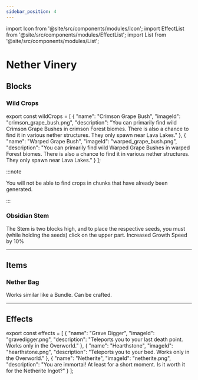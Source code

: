 ```yaml
---
sidebar_position: 4
---
```

import Icon from '@site/src/components/modules/Icon';
import EffectList from '@site/src/components/modules/EffectList';
import List from '@site/src/components/modules/List';

# Nether Vinery

## Blocks

### Wild Crops
<Icon modId="vinery" imageId="crimson_grape.png" description="After successfully adding NetherVinery to your mods, you will be able to discover various new plant species in newly generated chunks. Some of these will be more common, while others will be rarer to find. So keep your eyes open!" type="nether" />

<List modId="vinery" list={wildCrops} type="nether" />

export const wildCrops = [
{
"name": "Crimson Grape Bush",
"imageId": "crimson_grape_bush.png",
"description": "You can primarily find wild Crimson Grape Bushes in crimson Forest biomes. There is also a chance to find it in various nether structures. They only spawn near Lava Lakes."
},
{
"name": "Warped Grape Bush",
"imageId": "warped_grape_bush.png",
"description": "You can primarily find wild Warped Grape Bushes in warped Forest biomes. There is also a chance to find it in various nether structures. They only spawn near Lava Lakes."
}
];

:::note

You will not be able to find crops in chunks that have already been generated.

:::

### Obsidian Stem
<Icon modId="vinery" imageId="obsidian_stem.png" description="Used to cultivate normal, taiga, savanna, warped and crimson grapes." pixelated="false" type="nether" />

The Stem is two blocks high, and to place the respective seeds, you must (while holding the seeds) click on the upper part. Increased Growth Speed by 10%

***

## Items

### Nether Bag
<Icon modId="vinery" imageId="warped_nether_bag.png" description="Wow! A fancy Bundle." type="nether" />

Works similar like a Bundle. Can be crafted.

***

## Effects

<EffectList modId="vinery" list={effects} />

export const effects = [
{
"name": "Grave Digger",
"imageId": "gravedigger.png",
"description": "Teleports you to your last death point. Works only in the Overworld."
},
{
"name": "Hearthstone",
"imageId": "hearthstone.png",
"description": "Teleports you to your bed. Works only in the Overworld."
},
{
"name": "Netherite",
"imageId": "netherite.png",
"description": "You are immortal! At least for a short moment. Is it worth it for the Netherite Ingot?"
}
];